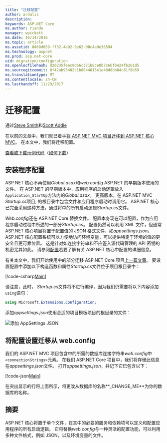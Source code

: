 ```yaml
---
title: "迁移配置"
author: ardalis
description: 
keywords: ASP.NET Core
ms.author: riande
manager: wpickett
ms.date: 10/14/2016
ms.topic: article
ms.assetid: 8468d859-ff32-4a92-9e62-08c4a9e36594
ms.technology: aspnet
ms.prod: asp.net-core
uid: migration/configuration
ms.openlocfilehash: d20235feec9d66c371b8ce0b7c66fb424fb261d5
ms.sourcegitcommit: 8f42ab93402c1b8044815e1e48d0bb84c81f8b59
ms.translationtype: MT
ms.contentlocale: zh-CN
ms.lasthandoff: 11/29/2017
---
```

# <a name="migrating-configuration"></a>迁移配置

通过[Steve Smith](https://ardalis.com/)和[Scott Addie](https://scottaddie.com)

在以前的文章中，我们就已着手[将 ASP.NET MVC 项目迁移到 ASP.NET 核心 MVC](mvc.md)。 在本文中，我们将迁移配置。

[查看或下载示例代码](https://github.com/aspnet/Docs/tree/master/aspnetcore/migration/configuration/samples)（[如何下载](xref:tutorials/index#how-to-download-a-sample)）

## <a name="setup-configuration"></a>安装程序配置

ASP.NET 核心不再使用*Global.asax*和*web.config* ASP.NET 的早期版本使用的文件。 在 ASP.NET 的早期版本中，应用程序的启动逻辑放入`Application_StartUp`方法内的*Global.asax*。 更高版本，在 ASP.NET MVC *Startup.cs*项目; 的根目录中包含文件和应用程序启动时调用它。 ASP.NET 核心已完全采用这种方法，通过将中的所有启动逻辑*Startup.cs*文件。

*Web.config*还在 ASP.NET Core 替换文件。 配置本身现在可以配置，作为应用程序启动过程中所述的一部分*Startup.cs*。 配置仍然可以利用 XML 文件，但通常 ASP.NET 核心项目将置于配置值的 JSON 格式文件，如*appsettings.json*。 ASP.NET 核心配置系统可以方便地访问环境变量，可以提供特定于环境的值的更安全且更可靠位置。 这是针对如连接字符串和不应签入源代码管理的 API 密钥的机密尤其如此。 请参阅[配置](xref:fundamentals/configuration/index)若要了解有关 ASP.NET 核心中配置的详细信息。

有关本文中，我们开始使用中的部分迁移 ASP.NET Core 项目[上一篇文章](mvc.md)。 要设置配置中添加以下构造函数和属性*Startup.cs*文件位于项目根目录中：

[!code-csharp[Main](configuration/samples/WebApp1/src/WebApp1/Startup.cs?range=11-21)]

请注意，此时， *Startup.cs*文件将不进行编译，因为我们仍需要将以下内容添加`using`语句：

```csharp
using Microsoft.Extensions.Configuration;
```

添加*appsettings.json*使用合适的项目模板项目的根目录的文件：

![添加 AppSettings JSON](configuration/_static/add-appsettings-json.png)

## <a name="migrate-configuration-settings-from-webconfig"></a>将配置设置迁移从 web.config

我们的 ASP.NET MVC 项目包含中的所需的数据库连接字符串*web.config*中`<connectionStrings>`元素。 在我们 ASP.NET Core 项目中，我们将存储此信息在*appsettings.json*文件。 打开*appsettings.json*，并记下它已包含以下：

[!code-json[Main](../migration/configuration/samples/WebApp1/src/WebApp1/appsettings.json?highlight=4)]


在突出显示的行将上面所示，将更改从数据库的名称**_CHANGE_ME**为你的数据库的名称。

## <a name="summary"></a>摘要

ASP.NET 核心将置于单个文件，在其中的必要的服务和依赖项可以定义和配置应用程序的所有启动逻辑。 它将替换*web.config*与一种灵活的配置功能，可以利用多种文件格式，例如 JSON，以及环境变量的文件。

